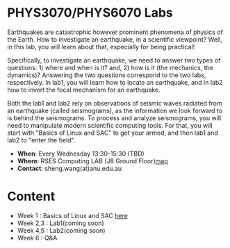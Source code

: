 PHYS3070/PHYS6070 Labs
====

Earthquakes are catastrophic however prominent phenomena of physics of the Earth. How to investigate
an earthquake, in a scientific viewpoint? Well, in this lab, you will learn about that, especially for being practical!

Specifically, to investigate an earthquake, we need to answer two types of questions: 1) where and when is it? and, 2) how is it (the mechanics, the dynamics)?
Answering the two questions correspond to the two labs, respectively. In lab1, you will learn how to locate an earthquake, and in lab2 how to invert the focal mechanism for an earthquake.

Both the lab1 and lab2 rely on observations of seismic waves radiated from an earthquake (called seismograms), as the information we look forward to is behind the seismograms. To process and analyze seismograms, you will need to manipulate modern scientific computing tools. For that, you will start with "Basics of Linux and SAC" to get your armed, and then lab1 and lab2 to "enter the field".


- **When**: Every Wednesday 13:30-15:30 (TBD)
- **Where**: RSES Computing LAB (J8 Ground Floor)[map](https://www.google.com/maps/place/Jaeger+8/@-35.2837193,149.115299,18.75z/data=!4m12!1m6!3m5!1s0x345e61a9c2de99:0x1c74dd792f36cd66!2sANU+Research+School+of+Earth+Sciences!8m2!3d-35.2838867!4d149.1150271!3m4!1s0x6b164d8c98037cb3:0x137b95ded7380043!8m2!3d-35.2840535!4d149.1153078)
- **Contact**: sheng.wang(at)anu.edu.au

# Content
- Week 1 : Basics of Linux and SAC [here](https://github.com/sheng09/PHYS3070-6070-Lastest/blob/main/materials/Basics/README.md#basics-of-linux-and-sac)
- Week 2,3 : Lab1(coming soon)
- Week 4,5 : Lab2(coming soon)
- Week 6 : Q&A

